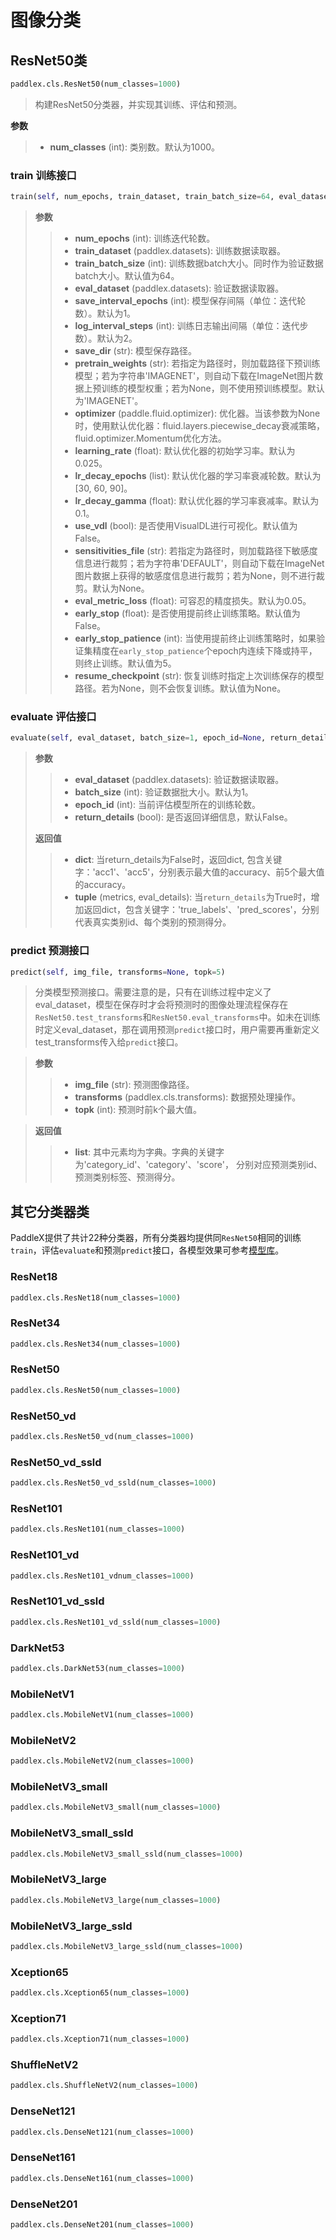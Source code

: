 # 图像分类

## ResNet50类

```python
paddlex.cls.ResNet50(num_classes=1000)
```

> 构建ResNet50分类器，并实现其训练、评估和预测。  

**参数**

> - **num_classes** (int): 类别数。默认为1000。  

### train 训练接口

```python
train(self, num_epochs, train_dataset, train_batch_size=64, eval_dataset=None, save_interval_epochs=1, log_interval_steps=2, save_dir='output', pretrain_weights='IMAGENET', optimizer=None, learning_rate=0.025, lr_decay_epochs=[30, 60, 90], lr_decay_gamma=0.1, use_vdl=False, sensitivities_file=None, eval_metric_loss=0.05, early_stop=False, early_stop_patience=5, resume_checkpoint=None)
```
>
> **参数**
>
> > - **num_epochs** (int): 训练迭代轮数。
> > - **train_dataset** (paddlex.datasets): 训练数据读取器。
> > - **train_batch_size** (int): 训练数据batch大小。同时作为验证数据batch大小。默认值为64。
> > - **eval_dataset** (paddlex.datasets): 验证数据读取器。
> > - **save_interval_epochs** (int): 模型保存间隔（单位：迭代轮数）。默认为1。
> > - **log_interval_steps** (int): 训练日志输出间隔（单位：迭代步数）。默认为2。
> > - **save_dir** (str): 模型保存路径。
> > - **pretrain_weights** (str): 若指定为路径时，则加载路径下预训练模型；若为字符串'IMAGENET'，则自动下载在ImageNet图片数据上预训练的模型权重；若为None，则不使用预训练模型。默认为'IMAGENET'。
> > - **optimizer** (paddle.fluid.optimizer): 优化器。当该参数为None时，使用默认优化器：fluid.layers.piecewise_decay衰减策略，fluid.optimizer.Momentum优化方法。
> > - **learning_rate** (float): 默认优化器的初始学习率。默认为0.025。
> > - **lr_decay_epochs** (list): 默认优化器的学习率衰减轮数。默认为[30, 60, 90]。
> > - **lr_decay_gamma** (float): 默认优化器的学习率衰减率。默认为0.1。
> > - **use_vdl** (bool): 是否使用VisualDL进行可视化。默认值为False。
> > - **sensitivities_file** (str): 若指定为路径时，则加载路径下敏感度信息进行裁剪；若为字符串'DEFAULT'，则自动下载在ImageNet图片数据上获得的敏感度信息进行裁剪；若为None，则不进行裁剪。默认为None。
> > - **eval_metric_loss** (float): 可容忍的精度损失。默认为0.05。
> > - **early_stop** (float): 是否使用提前终止训练策略。默认值为False。
> > - **early_stop_patience** (int): 当使用提前终止训练策略时，如果验证集精度在`early_stop_patience`个epoch内连续下降或持平，则终止训练。默认值为5。
> > - **resume_checkpoint** (str): 恢复训练时指定上次训练保存的模型路径。若为None，则不会恢复训练。默认值为None。

### evaluate 评估接口

```python
evaluate(self, eval_dataset, batch_size=1, epoch_id=None, return_details=False)
```
>
> **参数**
>
> > - **eval_dataset** (paddlex.datasets): 验证数据读取器。
> > - **batch_size** (int): 验证数据批大小。默认为1。
> > - **epoch_id** (int): 当前评估模型所在的训练轮数。
> > - **return_details** (bool): 是否返回详细信息，默认False。
>
> **返回值**
>
> > - **dict**: 当return_details为False时，返回dict, 包含关键字：'acc1'、'acc5'，分别表示最大值的accuracy、前5个最大值的accuracy。
> > - **tuple** (metrics, eval_details): 当`return_details`为True时，增加返回dict，包含关键字：'true_labels'、'pred_scores'，分别代表真实类别id、每个类别的预测得分。

### predict 预测接口

```python
predict(self, img_file, transforms=None, topk=5)
```

> 分类模型预测接口。需要注意的是，只有在训练过程中定义了eval_dataset，模型在保存时才会将预测时的图像处理流程保存在`ResNet50.test_transforms`和`ResNet50.eval_transforms`中。如未在训练时定义eval_dataset，那在调用预测`predict`接口时，用户需要再重新定义test_transforms传入给`predict`接口。

> **参数**
>
> > - **img_file** (str): 预测图像路径。
> > - **transforms** (paddlex.cls.transforms): 数据预处理操作。
> > - **topk** (int): 预测时前k个最大值。

> **返回值**
>
> > - **list**: 其中元素均为字典。字典的关键字为'category_id'、'category'、'score'，
> >       分别对应预测类别id、预测类别标签、预测得分。

## 其它分类器类

PaddleX提供了共计22种分类器，所有分类器均提供同`ResNet50`相同的训练`train`，评估`evaluate`和预测`predict`接口，各模型效果可参考[模型库](../appendix/model_zoo.md)。

### ResNet18
```python
paddlex.cls.ResNet18(num_classes=1000)
```

### ResNet34
```python
paddlex.cls.ResNet34(num_classes=1000)
```


### ResNet50
```python
paddlex.cls.ResNet50(num_classes=1000)
```

### ResNet50_vd
```python
paddlex.cls.ResNet50_vd(num_classes=1000)
```

### ResNet50_vd_ssld
```python
paddlex.cls.ResNet50_vd_ssld(num_classes=1000)
```

### ResNet101
```python
paddlex.cls.ResNet101(num_classes=1000)
```

### ResNet101_vd
```python
paddlex.cls.ResNet101_vdnum_classes=1000)
```

### ResNet101_vd_ssld
```python
paddlex.cls.ResNet101_vd_ssld(num_classes=1000)
```

### DarkNet53
```python
paddlex.cls.DarkNet53(num_classes=1000)
```

### MobileNetV1
```python
paddlex.cls.MobileNetV1(num_classes=1000)
```

### MobileNetV2
```python
paddlex.cls.MobileNetV2(num_classes=1000)
```

### MobileNetV3_small
```python
paddlex.cls.MobileNetV3_small(num_classes=1000)
```

### MobileNetV3_small_ssld
```python
paddlex.cls.MobileNetV3_small_ssld(num_classes=1000)
```

### MobileNetV3_large
```python
paddlex.cls.MobileNetV3_large(num_classes=1000)
```

### MobileNetV3_large_ssld
```python
paddlex.cls.MobileNetV3_large_ssld(num_classes=1000)
```

### Xception65
```python
paddlex.cls.Xception65(num_classes=1000)
```

### Xception71
```python
paddlex.cls.Xception71(num_classes=1000)
```

### ShuffleNetV2
```python
paddlex.cls.ShuffleNetV2(num_classes=1000)
```

### DenseNet121
```python
paddlex.cls.DenseNet121(num_classes=1000)
```

### DenseNet161
```python
paddlex.cls.DenseNet161(num_classes=1000)
```

### DenseNet201
```python
paddlex.cls.DenseNet201(num_classes=1000)
```

